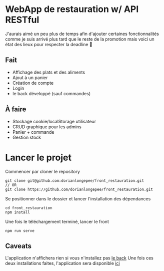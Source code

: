 # WebApp de restauration w/ API RESTful
J'aurais aimé un peu plus de temps afin d'ajouter certaines fonctionnalités comme je suis arrivé plus tard que le reste de la promotion mais voici un état des lieux pour respecter la deadline 🙂 

## Fait
- Affichage des plats et des aliments
- Ajout à un panier
- Création de compte
- Login
- le back développé (sauf commandes)

## À faire
- Stockage cookie/localStorage utilisateur
- CRUD graphique pour les admins
- Panier + commande
- Gestion stock

# Lancer le projet
Commencer par cloner le repository

```
git clone git@github.com:dorianlongepee/front_restauration.git
// OR
git clone https://github.com/dorianlongepee/front_restauration.git
```

Se positionner dans le dossier et lancer l'installation des dépendances

```
cd front_restauration
npm install
```

Une fois le téléchargement terminé, lancer le front

```
npm run serve
```
## Caveats
L'application n'affichera rien si vous n'installez pas [le back](https://github.com/dorianlongepee/api_restauration)
Une fois ces deux installations faites, l'application sera disponible [ici](http://localhost:8080)
